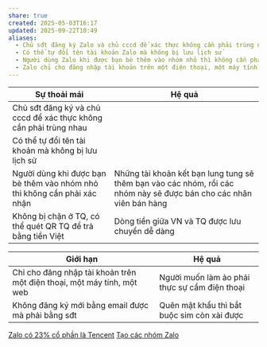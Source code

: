 ```yaml
---
share: true
created: 2025-05-03T16:17
updated: 2025-09-22T10:49
aliases:
  - Chủ sđt đăng ký Zalo và chủ cccd để xác thực không cần phải trùng nhau
  - Có thể tự đổi tên tài khoản Zalo mà không bị lưu lịch sử
  - Người dùng Zalo khi được bạn bè thêm vào nhóm nhỏ thì không cần phải xác nhận
  - Zalo chỉ cho đăng nhập tài khoản trên một điện thoại, một máy tính, một web
---
```

| Sự thoải mái                                                             | Hệ quả                                                                                                              |
| ------------------------------------------------------------------------ | ------------------------------------------------------------------------------------------------------------------- |
| Chủ sđt đăng ký và chủ cccd để xác thực không cần phải trùng nhau        |                                                                                                                     |
| Có thể tự đổi tên tài khoản mà không bị lưu lịch sử                      |                                                                                                                     |
| Người dùng khi được bạn bè thêm vào nhóm nhỏ thì không cần phải xác nhận | Những tài khoản kết bạn lung tung sẽ thêm bạn vào các nhóm, rồi các nhóm này sẽ được bán cho các nhân viên bán hàng |
| Không bị chặn ở TQ, có thể quét QR TQ để trả bằng tiền Việt              | Dòng tiền giữa VN và TQ được lưu chuyển dễ dàng                                                                     |

| Giới hạn                                                               | Hệ quả                                        |
| ---------------------------------------------------------------------- | --------------------------------------------- |
| Chỉ cho đăng nhập tài khoản trên một điện thoại, một máy tính, một web | Người muốn làm ảo phải thực sự cầm điện thoại |
| Không đăng ký mới bằng email được mà phải bằng sđt|Quên mật khẩu thì bắt buộc sim còn xài được|
[Zalo có 23% cổ phần là Tencent](./Zalo%20c%C3%B3%2023%25%20c%E1%BB%95%20ph%E1%BA%A7n%20l%C3%A0%20Tencent.md)
[Tạo các nhóm Zalo](../../../../%C3%9D%20t%C6%B0%E1%BB%9Fng%20ki%E1%BA%BFm%20ti%E1%BB%81n/%C3%9D%20t%C6%B0%E1%BB%9Fng/C%C3%B4ng%20vi%E1%BB%87c%20th%E1%BB%9Di%20v%E1%BB%A5,%20c%E1%BB%99ng%20t%C3%A1c%20vi%C3%AAn/T%C3%ACm%20ng%C6%B0%E1%BB%9Di/T%E1%BA%A1o%20c%C3%A1c%20nh%C3%B3m%20Zalo.md)


